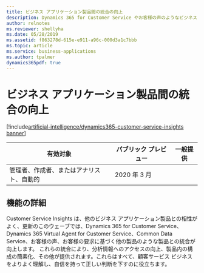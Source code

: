 ```yaml
---
title: ビジネス アプリケーション製品間の統合の向上
description: Dynamics 365 for Customer Service やお客様の声のようなビジネス アプリケーション製品間の統合の向上
author: relnotes
ms.reviewer: shellyha
ms.date: 05/28/2019
ms.assetid: f863278d-615e-e911-a96c-000d3a1c7bbb
ms.topic: article
ms.service: business-applications
ms.author: tpalmer
dynamics365pdf: true
---
```



# <a name="improved-integrations-across-business-application-products-such-as-dynamics-365-for-customer-service-and-voice-of-customer"></a>ビジネス アプリケーション製品間の統合の向上
[!include[artificial-intelligence/dynamics365-customer-service-insights banner](../includes/artificial-intelligence/dynamics365-customer-service-insights.md)]

| 有効対象    |  パブリック プレビュー | 一般提供 | 
| ---------- | ---------- |---------- |
|管理者、作成者、またはアナリスト、自動的|2020 年 3 月| |






## <a name="feature-details"></a>機能の詳細
<!--feature detail start -->
Customer Service Insights は、他のビジネス アプリケーション製品との相性がよく、更新のこのウェーブでは、Dynamics 365 for Customer Service、Dynamics 365 Virtual Agent for Customer Service、Common Data Service、お客様の声、お客様の要求に基づく他の製品のような製品との統合が向上します。  これらの統合により、分析情報へのアクセスの向上、製品内の構成の簡素化、その他が提供されます。これらはすべて、顧客サービス ビジネスをよりよく理解し、自信を持って正しい判断を下すのに役立ちます。
<!--feature detail end -->










